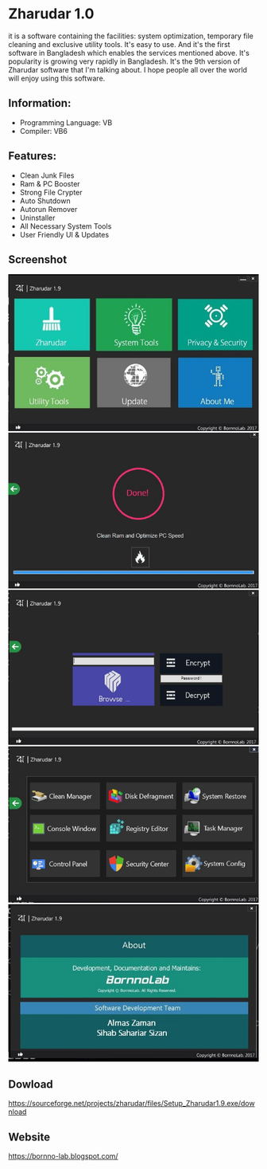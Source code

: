 # Zharudar 1.0
it is a software containing the facilities: system optimization, temporary file cleaning and exclusive utility tools. It's easy to use. And it's the first software in Bangladesh which enables the services mentioned above. It's popularity is growing very rapidly in Bangladesh. It's the 9th version of Zharudar software that I'm talking about. I hope people all over the world will enjoy using this software.

Information:
------------
- Programming Language: VB
- Compiler: VB6

Features:
-----------------------
- Clean Junk Files
- Ram & PC Booster
- Strong File Crypter
- Auto Shutdown
- Autorun Remover
- Uninstaller
- All Necessary System Tools 
- User Friendly UI & Updates

Screenshot
---------------
<img src="ss/1.jpg">
          
<img src="ss/2.jpg">
          
<img src="ss/3.jpg">
          
<img src="ss/4.jpg">  
          
<img src="ss/5.jpg">
          
Dowload
------------
https://sourceforge.net/projects/zharudar/files/Setup_Zharudar1.9.exe/download

Website
---------
https://bornno-lab.blogspot.com/
